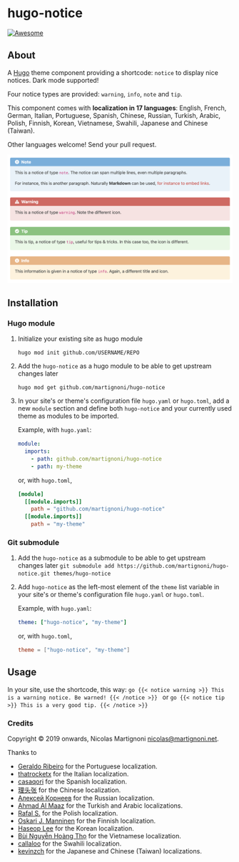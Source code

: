 # hugo-notice

[![Awesome](https://awesome.re/badge.svg)](https://github.com/budparr/awesome-hugo)

## About

A [Hugo](https://gohugo.io) theme component providing a shortcode: `notice` to display nice notices. Dark mode supported!

Four notice types are provided: `warning`, `info`, `note` and `tip`.

This component comes with __localization in 17 languages__: English, French, German, Italian, Portuguese, Spanish, Chinese, Russian, Turkish, Arabic, Polish, Finnish, Korean, Vietnamese, Swahili, Japanese and Chinese (Taiwan).

Other languages welcome! Send your pull request.

![Screenshot](screenshot.png)

## Installation

### Hugo module

1. Initialize your existing site as hugo module

    ```shell
    hugo mod init github.com/USERNAME/REPO
    ```

2. Add the `hugo-notice` as a hugo module to be able to get upstream changes later

    ```shell
    hugo mod get github.com/martignoni/hugo-notice
    ```

3. In your site's or theme's configuration file `hugo.yaml` or `hugo.toml`, add a new `module` section and define both `hugo-notice` and your currently used theme as modules to be imported.

    Example, with `hugo.yaml`:
    ```yaml
    module:
      imports:
        - path: github.com/martignoni/hugo-notice
        - path: my-theme
    ```
    or, with `hugo.toml`,
    ```toml
    [module]
      [[module.imports]]
        path = "github.com/martignoni/hugo-notice"
      [[module.imports]]
        path = "my-theme"
    ```

### Git submodule

1. Add the `hugo-notice` as a submodule to be able to get upstream changes later `git submodule add https://github.com/martignoni/hugo-notice.git themes/hugo-notice`

2. Add `hugo-notice` as the left-most element of the `theme` list variable in your site's or theme's configuration file `hugo.yaml` or `hugo.toml`.

   Example, with `hugo.yaml`:
    ```yaml
    theme: ["hugo-notice", "my-theme"]
    ```
    or, with `hugo.toml`,
    ```toml
    theme = ["hugo-notice", "my-theme"]
    ```
## Usage

In your site, use the shortcode, this way:
    ```go
    {{< notice warning >}}
    This is a warning notice. Be warned!
    {{< /notice >}}
    ```
    or
    ```go
    {{< notice tip >}}
    This is a very good tip.
    {{< /notice >}}
    ```

### Credits

Copyright © 2019 onwards, Nicolas Martignoni nicolas@martignoni.net.

Thanks to
- [Geraldo Ribeiro](https://github.com/geraldolsribeiro) for the Portuguese localization.
- [thatrocketx](https://github.com/thatrocketx) for the Italian localization.
- [casaqori](https://github.com/casaqori) for the Spanish localization.
- [理头张](https://github.com/qidongz) for the Chinese localization.
- [Алексей Корнеев](https://github.com/korney4eg) for the Russian localization.
- [Ahmad Al Maaz](https://github.com/Music47ell) for the Turkish and Arabic localizations.
- [Rafal S.](https://github.com/sulik76) for the Polish localization.
- [Oskari J. Manninen](https://github.com/x7Gv) for the Finnish localization.
- [Haseop Lee](https://github.com/haservi) for the Korean localization.
- [Bùi Nguyễn Hoàng Thọ](https://discourse.gohugo.io/u/hoangtho97/summary) for the Vietnamese localization.
- [callaloo](https://github.com/callaloo) for the Swahili localization.
- [kevinzch](https://github.com/kevinzch) for the Japanese and Chinese (Taiwan) localizations.
